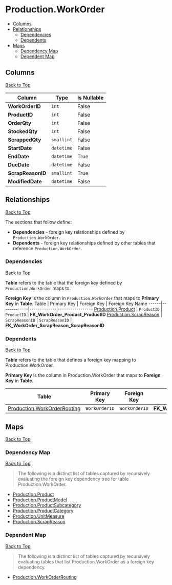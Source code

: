# Production.WorkOrder

* [Columns](#columns)
* [Relationships](#relationships)
    * [Dependencies](#dependencies)
    * [Dependents](#dependents)
* [Maps](#maps)
    * [Dependency Map](#dependency-map)
    * [Dependent Map](#dependent-map)

## Columns
[Back to Top](#productionworkorder)

Column | Type | Is Nullable
-------|------|------------
**WorkOrderID** | `int` | False
**ProductID** | `int` | False
**OrderQty** | `int` | False
**StockedQty** | `int` | False
**ScrappedQty** | `smallint` | False
**StartDate** | `datetime` | False
**EndDate** | `datetime` | True
**DueDate** | `datetime` | False
**ScrapReasonID** | `smallint` | True
**ModifiedDate** | `datetime` | False

## Relationships
[Back to Top](#productionworkorder)


The sections that follow define:
* **Dependencies** - foreign key relationships defined by `Production.WorkOrder`.
* **Dependents** - foreign key relationships defined by other tables that reference `Production.WorkOrder`.

### Dependencies
[Back to Top](#productionworkorder)


**Table** refers to the table that the foreign key defined by `Production.WorkOrder` maps to.

**Foreign Key** is the column in `Production.WorkOrder` that maps to **Primary Key** in **Table**.
Table | Primary Key | Foreign Key | Foreign Key Name
------|-------------|-------------|-----------------
[Production.Product](./Product.md) | `ProductID` | `ProductID` | **FK_WorkOrder_Product_ProductID**
[Production.ScrapReason](./ScrapReason.md) | `ScrapReasonID` | `ScrapReasonID` | **FK_WorkOrder_ScrapReason_ScrapReasonID**

### Dependents
[Back to Top](#productionworkorder)

**Table** refers to the table that defines a foreign key mapping to Production.WorkOrder.

**Primary Key** is the column in Production.WorkOrder that maps to **Foreign Key** in **Table**.

Table | Primary Key | Foreign Key | Foreign Key Name
------|-------------|-------------|-----------------
[Production.WorkOrderRouting](./WorkOrderRouting.md) | `WorkOrderID` | `WorkOrderID` | **FK_WorkOrderRouting_WorkOrder_WorkOrderID**

## Maps
[Back to Top](#productionworkorder)

### Dependency Map
[Back to Top](#productionworkorder)

> The following is a distinct list of tables captured by recursively evaluating the foreign key dependency tree for table Production.WorkOrder.

* [Production.Product](./Product.md)
* [Production.ProductModel](./ProductModel.md)
* [Production.ProductSubcategory](./ProductSubcategory.md)
* [Production.ProductCategory](./ProductCategory.md)
* [Production.UnitMeasure](./UnitMeasure.md)
* [Production.ScrapReason](./ScrapReason.md)
### Dependent Map
[Back to Top](#productionworkorder)

> The following is a distinct list of tables captured by recursively evaluating tables that list Production.WorkOrder as a foreign key dependency.

* [Production.WorkOrderRouting](./WorkOrderRouting.md)
